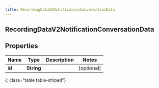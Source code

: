 ```yaml
---
title: RecordingDataV2NotificationConversationData
---
```

## RecordingDataV2NotificationConversationData


## Properties

| Name | Type | Description | Notes |
| ------------ | ------------- | ------------- | ------------- |
| **id** | **String** |  |  [optional] |
{: class="table table-striped"}



